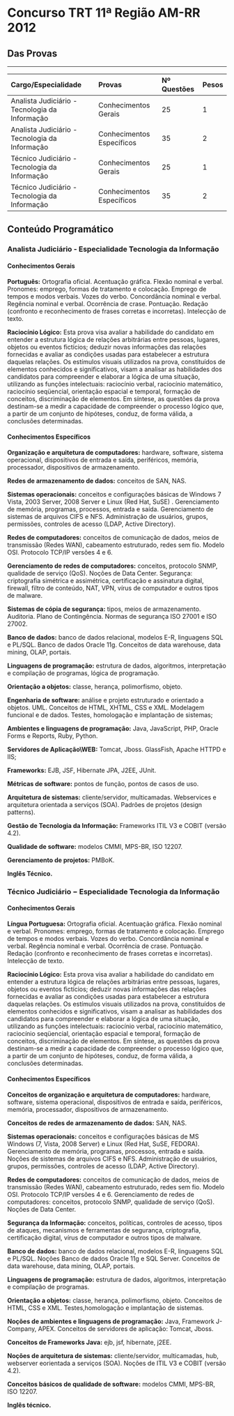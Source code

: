 # Concurso TRT 11ª Região AM-RR 2012

## Das Provas
***

| Cargo/Especialidade                             | Provas                      | Nº Questões    | Pesos   |
| :---------------------------------------------- | :-------------------------- | :------------- | :------ |
| Analista Judiciário - Tecnologia da Informação  | Conhecimentos Gerais        | 25             | 1       |
| Analista Judiciário - Tecnologia da Informação  | Conhecimentos Específicos   | 35             | 2       |
| Técnico Judiciário - Tecnologia da Informação   | Conhecimentos Gerais        | 25             | 1       |
| Técnico Judiciário - Tecnologia da Informação   | Conhecimentos Específicos   | 35             | 2       |

## Conteúdo Programático

### Analista Judiciário - Especialidade Tecnologia da Informação

#### Conhecimentos Gerais

**Português:** Ortografia oficial. Acentuação gráfica. Flexão nominal e verbal. Pronomes: emprego, formas de tratamento e colocação. Emprego de tempos e modos verbais. Vozes do verbo. Concordância nominal e verbal. Regência nominal e verbal. Ocorrência de crase. Pontuação. Redação (confronto e reconhecimento de frases corretas e incorretas). Intelecção de texto.

**Raciocínio Lógico:** Esta prova visa avaliar a habilidade do candidato em entender a estrutura lógica de relações arbitrárias entre pessoas, lugares, objetos ou eventos fictícios; deduzir novas informações das relações fornecidas e avaliar as condições usadas para estabelecer a estrutura daquelas relações. Os estímulos visuais utilizados na prova, constituídos de elementos conhecidos e significativos, visam a analisar as habilidades dos candidatos para compreender e elaborar a lógica de uma situação, utilizando as funções intelectuais: raciocínio verbal, raciocínio matemático, raciocínio seqüencial, orientação espacial e temporal, formação de conceitos, discriminação de elementos. Em síntese, as questões da prova destinam-se a medir a capacidade de compreender o processo lógico que, a partir de um conjunto de hipóteses, conduz, de forma válida, a conclusões determinadas.

#### Conhecimentos Específicos

**Organização e arquitetura de computadores:** hardware, software, sistema operacional, dispositivos de entrada e saída, periféricos, memória, processador, dispositivos de armazenamento. 

**Redes de armazenamento de dados:** conceitos de SAN, NAS. 

**Sistemas operacionais:** conceitos e configurações básicas de Windows 7 Vista, 2003 Server, 2008 Server e Linux (Red Hat, SuSE) . Gerenciamento de memória, programas, processos, entrada e saída. Gerenciamento de sistemas de arquivos CIFS e NFS. Administração de usuários, grupos, permissões, controles de acesso (LDAP, Active Directory). 

**Redes de computadores:** conceitos de comunicação de dados, meios de transmissão (Redes WAN), cabeamento estruturado, redes sem fio. Modelo OSI. Protocolo TCP/IP versões 4 e 6. 

**Gerenciamento de redes de computadores:** conceitos, protocolo SNMP, qualidade de serviço (QoS). Noções de Data Center. Segurança: criptografia simétrica e assimétrica, certificação e assinatura digital, firewall, filtro de conteúdo, NAT, VPN, vírus de computador e outros tipos de malware. 

**Sistemas de cópia de segurança:** tipos, meios de armazenamento. Auditoria. Plano de Contingência. Normas de segurança ISO 27001 e ISO 27002. 

**Banco de dados:** banco de dados relacional, modelos E-R, linguagens SQL e PL/SQL. Banco de dados Oracle 11g. Conceitos de data warehouse, data mining, OLAP, portais. 

**Linguagens de programação:** estrutura de dados, algoritmos, interpretação e compilação de programas, lógica de programação. 

**Orientação a objetos:** classe, herança, polimorfismo, objeto. 

**Engenharia de software:** análise e projeto estruturado e orientado a objetos. UML. Conceitos de HTML, XHTML, CSS e XML. Modelagem funcional e de dados. Testes, homologação e implantação de sistemas; 

**Ambientes e linguagens de programação:** Java, JavaScript, PHP, Oracle Forms e Reports, Ruby, Python. 

**Servidores de Aplicação\WEB:** Tomcat, Jboss. GlassFish, Apache HTTPD e IIS; 

**Frameworks:** EJB, JSF, Hibernate JPA, J2EE, JUnit. 

**Métricas de software:** pontos de função, pontos de casos de uso. 

**Arquitetura de sistemas:** cliente/servidor, multicamadas. Webservices e arquitetura orientada a serviços (SOA). Padrões de projetos (design patterns). 

**Gestão de Tecnologia da Informação:** Frameworks ITIL V3 e COBIT (versão 4.2). 

**Qualidade de software:** modelos CMMI, MPS-BR, ISO 12207.

**Gerenciamento de projetos:** PMBoK.

**Inglês Técnico.**

### Técnico Judiciário − Especialidade Tecnologia da Informação

#### Conhecimentos Gerais

**Língua Portuguesa:** Ortografia oficial. Acentuação gráfica. Flexão nominal e verbal. Pronomes: emprego, formas de tratamento e colocação. Emprego de tempos e modos verbais. Vozes do verbo. Concordância nominal e verbal. Regência nominal e verbal. Ocorrência de crase. Pontuação. Redação (confronto e reconhecimento de frases corretas e incorretas). Intelecção de texto.

**Raciocínio Lógico:** Esta prova visa avaliar a habilidade do candidato em entender a estrutura lógica de relações arbitrárias entre pessoas, lugares, objetos ou eventos fictícios; deduzir novas informações das relações fornecidas e avaliar as condições usadas para estabelecer a estrutura daquelas relações. Os estímulos visuais utilizados na prova, constituídos de elementos conhecidos e significativos, visam a analisar as habilidades dos candidatos para compreender e elaborar a lógica de uma situação, utilizando as funções intelectuais: raciocínio verbal, raciocínio matemático, raciocínio seqüencial, orientação espacial e temporal, formação de conceitos, discriminação de elementos. Em síntese, as questões da prova destinam-se a medir a capacidade de
compreender o processo lógico que, a partir de um conjunto de hipóteses, conduz, de forma válida, a conclusões determinadas.

#### Conhecimentos Específicos

**Conceitos de organização e arquitetura de computadores:** hardware, software, sistema operacional, dispositivos de entrada e saída, periféricos, memória, processador, dispositivos de armazenamento. 

**Conceitos de redes de armazenamento de dados:** SAN, NAS. 

**Sistemas operacionais:** conceitos e configurações básicas de MS Windows (7, Vista, 2008 Server) e Linux (Red Hat, SuSE, FEDORA). Gerenciamento de memória, programas, processos, entrada e saída. Noções de sistemas de arquivos CIFS e NFS. Administração de usuários, grupos, permissões, controles de acesso (LDAP, Active Directory). 

**Redes de computadores:** conceitos de comunicação de dados, meios de transmissão (Redes WAN), cabeamento estruturado, redes sem fio. Modelo OSI. Protocolo TCP/IP versões 4 e 6. Gerenciamento de redes de computadores: conceitos, protocolo SNMP, qualidade de serviço (QoS). Noções de Data Center. 

**Segurança da Informação:** conceitos, políticas, controles de acesso, tipos de ataques, mecanismos e ferramentas de segurança, criptografia, certificação digital, vírus de computador e outros tipos de malware. 

**Banco de dados:** banco de dados relacional, modelos E-R, linguagens SQL e PL/SQL. Noções Banco de dados Oracle 11g e SQL Server. Conceitos de data warehouse, data mining, OLAP, portais.

**Linguagens de programação:** estrutura de dados, algoritmos, interpretação e compilação de programas.

**Orientação a objetos:** classe, herança, polimorfismo, objeto. Conceitos de HTML, CSS e XML. Testes,homologação e implantação de sistemas. 

**Noções de ambientes e linguagens de programação:** Java, Framework J-Company, APEX. Conceitos de servidores de aplicação: Tomcat, Jboss. 

**Conceitos de Frameworks Java:** ejb, jsf, hibernate, j2EE. 

**Noções de arquitetura de sistemas:** cliente/servidor, multicamadas, hub, webserver eorientada a serviços (SOA). Noções de ITIL V3 e COBIT (versão 4.2). 

**Conceitos básicos de qualidade de software:** modelos CMMI, MPS-BR, ISO 12207. 

**Inglês técnico.**